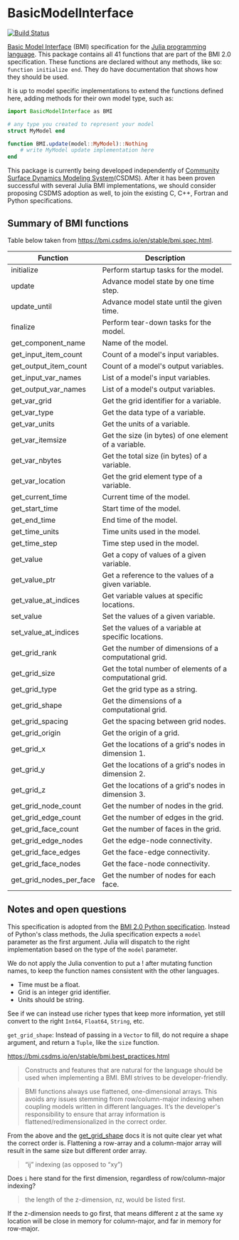 # BasicModelInterface

[![Build Status](https://github.com/Deltares/BasicModelInterface.jl/workflows/CI/badge.svg)](https://github.com/Deltares/BasicModelInterface.jl/actions) 

[Basic Model Interface](https://bmi.csdms.io/en/stable/) (BMI) specification for the
[Julia programming language](https://julialang.org/). This package contains all 41 functions
that are part of the BMI 2.0 specification. These functions are declared without any
methods, like so: `function initialize end`. They do have documentation that shows how they
should be used.

It is up to model specific implementations to extend the functions defined here, adding
methods for their own model type, such as:

```julia
import BasicModelInterface as BMI

# any type you created to represent your model
struct MyModel end

function BMI.update(model::MyModel)::Nothing
    # write MyModel update implementation here
end
```

This package is currently being developed independently of
[Community Surface Dynamics Modeling System](https://csdms.colorado.edu/wiki/Main_Page)(CSDMS).
After it has been proven successful with several Julia BMI implementations, we should
consider proposing CSDMS adoption as well, to join the existing C, C++, Fortran and Python
specifications.

## Summary of BMI functions

Table below taken from https://bmi.csdms.io/en/stable/bmi.spec.html.

Function                | Description
------------------------|----------------------------------------------------------
initialize              | Perform startup tasks for the model.
update                  | Advance model state by one time step.
update_until            | Advance model state until the given time.
finalize                | Perform tear-down tasks for the model.
get_component_name      | Name of the model.
get_input_item_count    | Count of a model's input variables.
get_output_item_count   | Count of a model's output variables.
get_input_var_names     | List of a model's input variables.
get_output_var_names    | List of a model's output variables.
get_var_grid            | Get the grid identifier for a variable.
get_var_type            | Get the data type of a variable.
get_var_units           | Get the units of a variable.
get_var_itemsize        | Get the size (in bytes) of one element of a variable.
get_var_nbytes          | Get the total size (in bytes) of a variable.
get_var_location        | Get the grid element type of a variable.
get_current_time        | Current time of the model.
get_start_time          | Start time of the model.
get_end_time            | End time of the model.
get_time_units          | Time units used in the model.
get_time_step           | Time step used in the model.
get_value               | Get a copy of values of a given variable.
get_value_ptr           | Get a reference to the values of a given variable.
get_value_at_indices    | Get variable values at specific locations.
set_value               | Set the values of a given variable.
set_value_at_indices    | Set the values of a variable at specific locations.
get_grid_rank           | Get the number of dimensions of a computational grid.
get_grid_size           | Get the total number of elements of a computational grid.
get_grid_type           | Get the grid type as a string.
get_grid_shape          | Get the dimensions of a computational grid.
get_grid_spacing        | Get the spacing between grid nodes.
get_grid_origin         | Get the origin of a grid.
get_grid_x              | Get the locations of a grid's nodes in dimension 1.
get_grid_y              | Get the locations of a grid's nodes in dimension 2.
get_grid_z              | Get the locations of a grid's nodes in dimension 3.
get_grid_node_count     | Get the number of nodes in the grid.
get_grid_edge_count     | Get the number of edges in the grid.
get_grid_face_count     | Get the number of faces in the grid.
get_grid_edge_nodes     | Get the edge-node connectivity.
get_grid_face_edges     | Get the face-edge connectivity.
get_grid_face_nodes     | Get the face-node connectivity.
get_grid_nodes_per_face | Get the number of nodes for each face.

## Notes and open questions

This specification is adopted from the [BMI 2.0 Python specification](https://github.com/csdms/bmi-python/blob/v2.0/bmipy/bmi.py).
Instead of Python's class methods, the Julia specification expects a `model` parameter
as the first argument. Julia will dispatch to the right implementation based on the type
of the `model` parameter.

We do not apply the Julia convention to put a ! after mutating function names, to keep
the function names consistent with the other languages.

- Time must be a float.
- Grid is an integer grid identifier.
- Units should be string.

See if we can instead use richer types that keep more information,
yet still convert to the right `Int64`, `Float64`, `String`, etc.

`get_grid_shape`: Instead of passing in a `Vector` to fill, do not require a shape argument,
    and return a `Tuple`, like the `size` function.

https://bmi.csdms.io/en/stable/bmi.best_practices.html

> Constructs and features that are natural for the language should be used when implementing
a BMI. BMI strives to be developer-friendly.

> BMI functions always use flattened, one-dimensional arrays. This avoids any issues stemming
from row/column-major indexing when coupling models written in different languages. It’s the
developer's responsibility to ensure that array information is flattened/redimensionalized
in the correct order.

From the above and the [get_grid_shape](https://bmi.csdms.io/en/stable/bmi.grid_funcs.html#get-grid-shape)
docs it is not quite clear yet what the correct order is. Flattening a row-array and a
column-major array will result in the same size but different order array.

> “ij” indexing (as opposed to “xy”)

Does `i` here stand for the first dimension, regardless of row/column-major indexing?

> the length of the z-dimension, nz, would be listed first.

If the z-dimension needs to go first, that means different z at the same xy location will
be close in memory for column-major, and far in memory for row-major.
